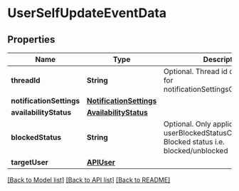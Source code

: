 # UserSelfUpdateEventData

## Properties
Name | Type | Description | Notes
------------ | ------------- | ------------- | -------------
**threadId** | **String** | Optional. Thread id only applicable for notificationSettingsChangedThread | [optional] 
**notificationSettings** | [**NotificationSettings**](NotificationSettings.md) |  | [optional] 
**availabilityStatus** | [**AvailabilityStatus**](AvailabilityStatus.md) |  | [optional] 
**blockedStatus** | **String** | Optional. Only applicable for userBlockedStatusChanged. Blocked status i.e. blocked/unblocked | [optional] 
**targetUser** | [**APIUser**](APIUser.md) |  | [optional] 

[[Back to Model list]](../README.md#documentation-for-models) [[Back to API list]](../README.md#documentation-for-api-endpoints) [[Back to README]](../README.md)


